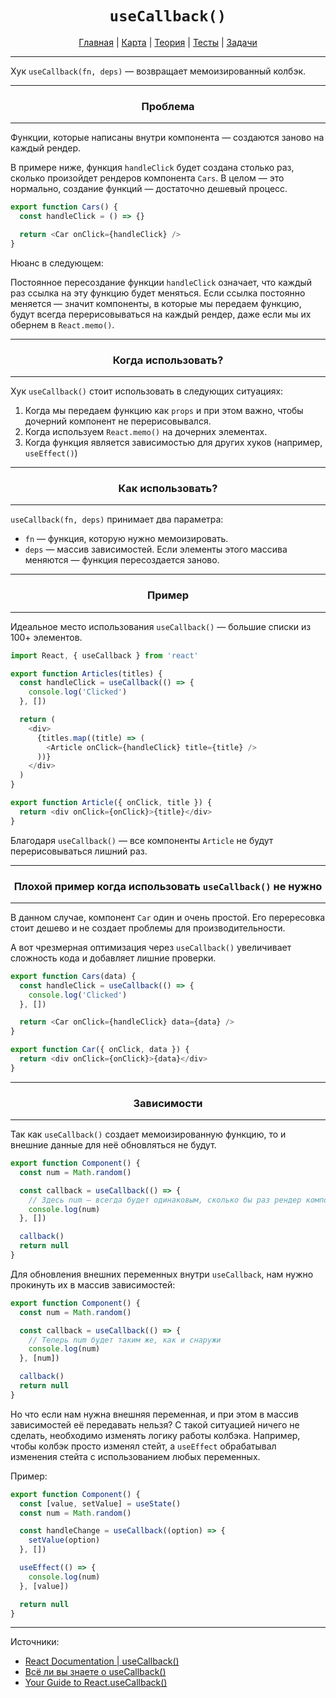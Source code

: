 <div align="center">

# `useCallback()`

[Главная](https://github.com/dollaween/junior-roadmap/)
|
[Карта](/roadmap/README.md)
|
[Теория](/theory/README.md)
|
[Тесты](/tests/README.md)
|
[Задачи](/tasks/README.md)

</div>

---

Хук `useCallback(fn, deps)` — возвращает мемоизированный колбэк.

---

<div align="center">

### Проблема

</div>

---

Функции, которые написаны внутри компонента — создаются заново на каждый рендер.

В примере ниже, функция `handleClick` будет создана столько раз, сколько произойдет рендеров компонента `Cars`. В целом — это нормально, создание функций — достаточно дешевый процесс.

```js
export function Cars() {
  const handleClick = () => {}

  return <Car onClick={handleClick} />
}
```

Нюанс в следующем:

Постоянное пересоздание функции `handleClick` означает, что каждый раз ссылка на эту функцию будет меняться. Если ссылка постоянно меняется — значит компоненты, в которые мы передаем функцию, будут всегда перерисовываться на каждый рендер, даже если мы их обернем в `React.memo()`.

---

<div align="center">

### Когда использовать?

</div>

---

Хук `useCallback()` стоит использовать в следующих ситуациях:
1. Когда мы передаем функцию как `props` и при этом важно, чтобы дочерний компонент не перерисовывался.
2. Когда используем `React.memo()` на дочерних элементах.
3. Когда функция является зависимостью для других хуков (например, `useEffect()`)

---

<div align="center">

### Как использовать?

</div>

---

`useCallback(fn, deps)` принимает два параметра:
- `fn` — функция, которую нужно мемоизировать.
- `deps` — массив зависимостей. Если элементы этого массива меняются — функция пересоздается заново.

---

<div align="center">

### Пример

</div>

---

Идеальное место использования `useCallback()` — большие списки из 100+ элементов.

```js
import React, { useCallback } from 'react'

export function Articles(titles) {
  const handleClick = useCallback(() => {
    console.log('Clicked')
  }, [])

  return (
    <div>
      {titles.map((title) => (
        <Article onClick={handleClick} title={title} />
      ))}
    </div>
  )
}

export function Article({ onClick, title }) {
  return <div onClick={onClick}>{title}</div>
}
```

Благодаря `useCallback()` — все компоненты `Article` не будут перерисовываться лишний раз.

---

<div align="center">

### Плохой пример когда использовать `useCallback()` не нужно

</div>

---

В данном случае, компонент `Car` один и очень простой. Его перересовка стоит дешево и не создает проблемы для производительности.

А вот чрезмерная оптимизация через `useCallback()` увеличивает сложность кода и добавляет лишние проверки.

```js
export function Cars(data) {
  const handleClick = useCallback(() => {
    console.log('Clicked')
  }, [])

  return <Car onClick={handleClick} data={data} />
}

export function Car({ onClick, data }) {
  return <div onClick={onClick}>{data}</div>
}
```

---

<div align="center">

### Зависимости

</div>

---

Так как `useCallback()` создает мемоизированную функцию, то и внешние данные для неё обновляться не будут.

```js
export function Component() {
  const num = Math.random()

  const callback = useCallback(() => {
    // Здесь num — всегда будет одинаковым, сколько бы раз рендер компонента ни произошел
    console.log(num)
  }, [])

  callback()
  return null
}
```

Для обновления внешних переменных внутри `useCallback`, нам нужно прокинуть их в массив зависимостей:
```js
export function Component() {
  const num = Math.random()

  const callback = useCallback(() => {
    // Теперь num будет таким же, как и снаружи
    console.log(num)
  }, [num])

  callback()
  return null
}
```

Но что если нам нужна внешняя переменная, и при этом в массив зависимостей её передавать нельзя? С такой ситуацией ничего не сделать, необходимо изменять логику работы колбэка. Например, чтобы колбэк просто изменял стейт, а `useEffect` обрабатывал изменения стейта с использованием любых переменных.

Пример:

```js
export function Component() {
  const [value, setValue] = useState()
  const num = Math.random()

  const handleChange = useCallback((option) => {
    setValue(option)
  }, [])

  useEffect(() => {
    console.log(num)
  }, [value])

  return null
}
```

---

Источники:
* [React Documentation | useCallback()](https://ru.reactjs.org/docs/hooks-reference.html#usecallback)
* [Всё ли вы знаете о useCallback()](https://habr.com/ru/post/529950/)
* [Your Guide to React.useCallback()](https://dmitripavlutin.com/dont-overuse-react-usecallback/)
